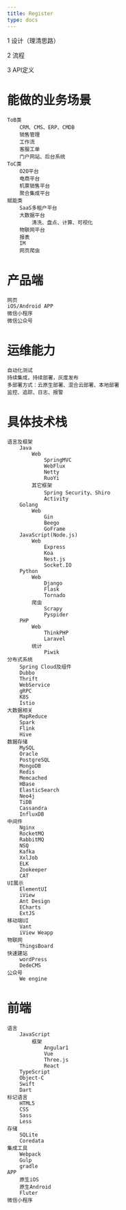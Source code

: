 ```yaml
---
title: Register
type: docs
---
```


1 设计（理清思路）

2 流程

3 API定义




# 能做的业务场景
	ToB类
		CRM、CMS、ERP、CMDB
		销售管理
		工作流
		客服工单
		门户网站、后台系统
	ToC类
		O2O平台
		电商平台
		机票销售平台
		聚合集成平台
	赋能类
		SaaS多租户平台
		大数据平台
			清洗、盘点、计算、可视化
		物联网平台
		报表
		IM
		网页爬虫
# 产品端
	网页
	iOS/Android APP
	微信小程序
	微信公众号
# 运维能力
	自动化测试
	持续集成，持续部署，灰度发布
	多部署方式：云原生部署、混合云部署、本地部署
	监控、追踪、日志、报警

# 具体技术栈
	语言及框架
		Java
			Web
				SpringMVC
				WebFlux
				Netty
				RuoYi
			其它框架
				Spring Security、Shiro
				Activity
		Golang
			Web
				Gin
				Beego
				GoFrame
		JavaScript(Node.js)
			Web
				Express
				Koa
				Nest.js
				Socket.IO
		Python
			Web
				Django
				Flask
				Tornado
			爬虫
				Scrapy
				Pyspider
		PHP
			Web
				ThinkPHP
				Laravel
			统计
				Piwik
	分布式系统
		Spring Cloud及组件
		Dubbo
		Thrift
		WebService
		gRPC
		K8S
		Istio
	大数据相关
		MapReduce
		Spark
		Flink
		Hive
	数据存储
		MySQL
		Oracle
		PostgreSQL
		MongoDB
		Redis	
		Memcached
		HBase
		ElasticSearch
		Neo4j
		TiDB
		Cassandra
		InfluxDB
	中间件
		Nginx
		RocketMQ
		RabbitMQ
		NSQ
		Kafka
		XxlJob
		ELK
		Zookeeper
		CAT
	UI展示
		ElementUI
		iView
		Ant Design
		ECharts
		ExtJS
	移动端UI
		Vant
		iView Weapp
	物联网
		ThingsBoard
	快速建站
		wordPress	
		DedeCMS
	公众号
		We engine

# 前端
	语言
		JavaScript
			框架
				Angular1
				Vue
				Three.js
				React
		TypeScript
		Object-C
		Swift
		Dart
	标记语言
		HTML5
		CSS
		Sass
		Less
	存储
		SQLite
		Coredata
	集成工具
		Webpack
		Gulp
		gradle
	APP
		原生iOS
		原生Android
		Fluter
	微信小程序